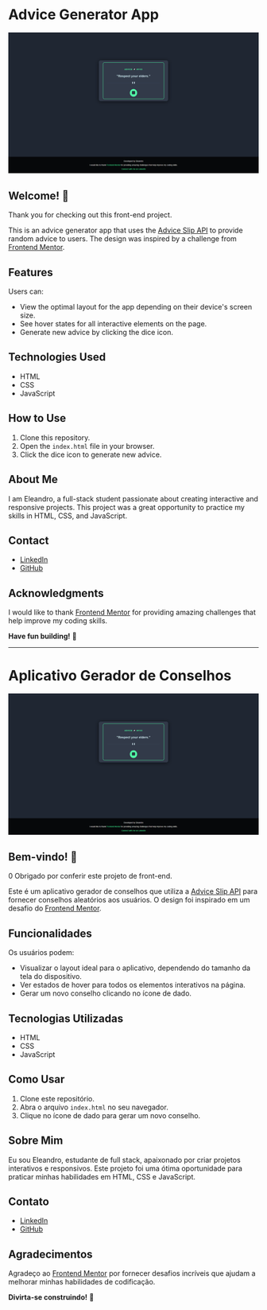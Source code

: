 # Advice Generator App

![Design preview for the Advice generator app coding challenge](./images/desktop-preview.jpg.png)

## Welcome! 👋

Thank you for checking out this front-end project.

This is an advice generator app that uses the [Advice Slip API](https://api.adviceslip.com/advice) to provide random advice to users. The design was inspired by a challenge from [Frontend Mentor](https://www.frontendmentor.io).

## Features

Users can:

- View the optimal layout for the app depending on their device's screen size.
- See hover states for all interactive elements on the page.
- Generate new advice by clicking the dice icon.

## Technologies Used

- HTML
- CSS
- JavaScript

## How to Use

1. Clone this repository.
2. Open the `index.html` file in your browser.
3. Click the dice icon to generate new advice.

## About Me

I am Eleandro, a full-stack student passionate about creating interactive and responsive projects. This project was a great opportunity to practice my skills in HTML, CSS, and JavaScript.

## Contact

- [LinkedIn](https://www.linkedin.com/in/eleandro-mangrich)
- [GitHub](https://github.com/Eleandro1302)

## Acknowledgments

I would like to thank [Frontend Mentor](https://www.frontendmentor.io) for providing amazing challenges that help improve my coding skills.

**Have fun building!** 🚀

---

# Aplicativo Gerador de Conselhos

![Design preview for the Advice generator app coding challenge](./images/desktop-preview.jpg.png)

## Bem-vindo! 👋
0
Obrigado por conferir este projeto de front-end.

Este é um aplicativo gerador de conselhos que utiliza a [Advice Slip API](https://api.adviceslip.com/advice) para fornecer conselhos aleatórios aos usuários. O design foi inspirado em um desafio do [Frontend Mentor](https://www.frontendmentor.io).

## Funcionalidades

Os usuários podem:

- Visualizar o layout ideal para o aplicativo, dependendo do tamanho da tela do dispositivo.
- Ver estados de hover para todos os elementos interativos na página.
- Gerar um novo conselho clicando no ícone de dado.

## Tecnologias Utilizadas

- HTML
- CSS
- JavaScript

## Como Usar

1. Clone este repositório.
2. Abra o arquivo `index.html` no seu navegador.
3. Clique no ícone de dado para gerar um novo conselho.

## Sobre Mim

Eu sou Eleandro, estudante de full stack, apaixonado por criar projetos interativos e responsivos. Este projeto foi uma ótima oportunidade para praticar minhas habilidades em HTML, CSS e JavaScript.

## Contato

- [LinkedIn](https://www.linkedin.com/in/eleandro-mangrich)
- [GitHub](https://github.com/Eleandro1302)

## Agradecimentos

Agradeço ao [Frontend Mentor](https://www.frontendmentor.io) por fornecer desafios incríveis que ajudam a melhorar minhas habilidades de codificação.

**Divirta-se construindo!** 🚀